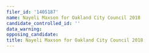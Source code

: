 ```yaml
---
filer_id: '1405187'
name: Nayeli Maxson for Oakland City Council 2018
candidate_controlled_id: ''
data_warning: 
opposing_candidate: 
title: Nayeli Maxson for Oakland City Council 2018
---
```

